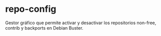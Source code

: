 # repo-config
Gestor gráfico que permite activar y desactivar los repositorios non-free, contrib y backports en Debian Buster.
